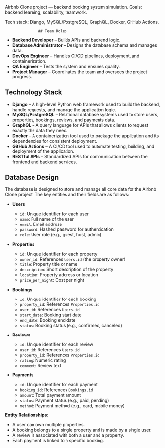 Airbnb Clone project — backend booking system simulation.
Goals: backend learning, scalability, teamwork.

Tech stack: Django, MySQL/PostgreSQL, GraphQL, Docker, GitHub Actions.
                 
                   ## Team Roles

- **Backend Developer** – Builds APIs and backend logic.
- **Database Administrator** – Designs the database schema and manages data.
- **DevOps Engineer** – Handles CI/CD pipelines, deployment, and containerization.
- **QA Engineer** – Tests the system and ensures quality.
- **Project Manager** – Coordinates the team and oversees the project progress.


## Technology Stack

- **Django** – A high-level Python web framework used to build the backend, handle requests, and manage the application logic.
- **MySQL/PostgreSQL** – Relational database systems used to store users, properties, bookings, reviews, and payments data.
- **GraphQL** – A query language for APIs that allows clients to request exactly the data they need.
- **Docker** – A containerization tool used to package the application and its dependencies for consistent deployment.
- **GitHub Actions** – A CI/CD tool used to automate testing, building, and deployment of the application.
- **RESTful APIs** – Standardized APIs for communication between the frontend and backend services.

## Database Design

The database is designed to store and manage all core data for the Airbnb Clone project. The key entities and their fields are as follows:

- **Users**
  - `id`: Unique identifier for each user
  - `name`: Full name of the user
  - `email`: Email address
  - `password`: Hashed password for authentication
  - `role`: User role (e.g., guest, host, admin)

- **Properties**
  - `id`: Unique identifier for each property
  - `owner_id`: References `Users.id` (the property owner)
  - `title`: Property title or name
  - `description`: Short description of the property
  - `location`: Property address or location
  - `price_per_night`: Cost per night

- **Bookings**
  - `id`: Unique identifier for each booking
  - `property_id`: References `Properties.id`
  - `user_id`: References `Users.id`
  - `start_date`: Booking start date
  - `end_date`: Booking end date
  - `status`: Booking status (e.g., confirmed, canceled)

- **Reviews**
  - `id`: Unique identifier for each review
  - `user_id`: References `Users.id`
  - `property_id`: References `Properties.id`
  - `rating`: Numeric rating
  - `comment`: Review text

- **Payments**
  - `id`: Unique identifier for each payment
  - `booking_id`: References `Bookings.id`
  - `amount`: Total payment amount
  - `status`: Payment status (e.g., paid, pending)
  - `method`: Payment method (e.g., card, mobile money)

**Entity Relationships**:
- A user can own multiple properties.
- A booking belongs to a single property and is made by a single user.
- A review is associated with both a user and a property.
- Each payment is linked to a specific booking.

